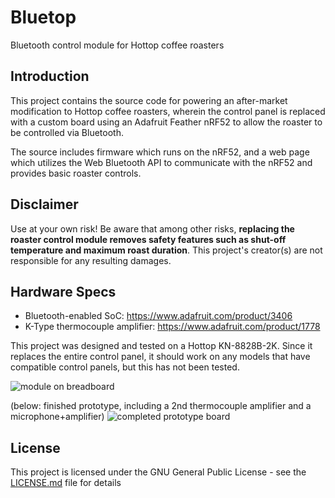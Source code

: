# Bluetop
Bluetooth control module for Hottop coffee roasters

## Introduction
This project contains the source code for powering an after-market modification to Hottop coffee roasters, wherein the control panel is replaced with a custom board using an Adafruit Feather nRF52 to allow the roaster to be controlled via Bluetooth.

The source includes firmware which runs on the nRF52, and a web page which utilizes the Web Bluetooth API to communicate with the nRF52 and provides basic roaster controls.

## Disclaimer
Use at your own risk! Be aware that among other risks, **replacing the roaster control module removes safety features such as shut-off temperature and maximum roast duration**. This project's creator(s) are not responsible for any resulting damages.

## Hardware Specs
* Bluetooth-enabled SoC: https://www.adafruit.com/product/3406
* K-Type thermocouple amplifier: https://www.adafruit.com/product/1778

This project was designed and tested on a Hottop KN-8828B-2K. Since it replaces the entire control panel, it should work on any models that have compatible control panels, but this has not been tested.

![module on breadboard](https://i.imgur.com/4GeiKjo.jpg)

(below: finished prototype, including a 2nd thermocouple amplifier and a microphone+amplifier)
![completed prototype board](https://i.imgur.com/0s5OsB1.jpg)

## License
This project is licensed under the GNU General Public License - see the [LICENSE.md](LICENSE.md) file for details
